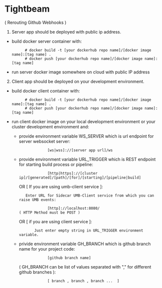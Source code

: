 # Tightbeam
  ( Rerouting Github Webhooks )




1. Server app should be deployed with public ip address.

  - build docker server container with:
  
              # docker build -t [your dockerhub repo name]/[docker image name]:[tag name] .
              # docker push [your dockerhub repo name]/[docker image name]:[tag name]
  
  - run server docker image somewhere on cloud with public IP address

2. Client app should be deployed on your development environment.

  - build docker client container with:

              # docker build -t [your dockerhub repo name]/[docker image name]:[tag name] .
              # docker push [your dockerhub repo name]/[docker image name]:[tag name]
              
  - run client docker image on your local development environment or your cluster development environment and:

       - provide environment variable WS_SERVER which is url endpoint for server websocket server:

                          [ws|wss]://[server app url]/ws
       - provide environment variable URL_TRIGGER which is REST endpoint for starting build process or pipeline:

                          [http|https]://[cluster ip]/[generated]/[path]/[for]/[starting]/[pipeline|build]
         OR [ If you are using umb-client service ]:
         
                Enter URL for Sidecar UMB-Client service from which you can raise UMB events:
                          
                          [http]://localhost:8080/
             ( HTTP Method must be POST )
        
         OR [ if you are using client service ]:
         
                    Just enter empty string in URL_TRIGGER environment variable.
         
       - privide environment variable GH_BRANCH which is github branch name for your project code:

                          [github branch name]
         ( GH_BRANCH can be list of values separated with "," for different github branches ):
         
                          [ branch , branch , branch ...  ]
                      
